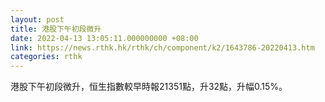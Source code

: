 ```yaml
---
layout: post
title: 港股下午初段微升
date: 2022-04-13 13:05:11.000000000 +08:00
link: https://news.rthk.hk/rthk/ch/component/k2/1643786-20220413.htm
categories: rthk
---
```


港股下午初段微升，恒生指數較早時報21351點，升32點，升幅0.15%。

